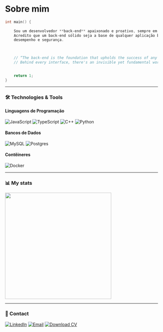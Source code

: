 # Sobre mim

```cpp
int main() {
    
    Sou um desenvolvedor **back‑end** apaixonado e proativo, sempre em busca de criar soluções.
    Acredito que um back‑end sólido seja a base de qualquer aplicação bem‑sucedida, combinando funcionalidade,
    desempenho e segurança.
    

    
    // “The back‑end is the foundation that upholds the success of any application.
    // Behind every interface, there's an invisible yet fundamental work ensuring seamless functionality.”
    

    return 1;
}
```

---

### 🛠️  Technologies & Tools
#### Linguagens de Programação
![JavaScript](https://img.shields.io/badge/javascript-%23323330.svg?style=for-the-badge&logo=javascript&logoColor=%23F7DF1E)
![TypeScript](https://img.shields.io/badge/TypeScript-3178C6?style=for-the-badge&logo=typescript&logoColor=white)
![C++](https://img.shields.io/badge/C++-00599C?style=for-the-badge&logo=c%2b%2b&logoColor=white)
![Python](https://img.shields.io/badge/Python-3776AB?style=for-the-badge&logo=python&logoColor=white)

#### Bancos de Dados
![MySQL](https://img.shields.io/badge/MySQL-4479A1?style=for-the-badge&logo=mysql&logoColor=white)
![Postgres](https://img.shields.io/badge/postgres-%23316192.svg?style=for-the-badge&logo=postgresql&logoColor=white)

#### Contêineres
![Docker](https://img.shields.io/badge/Docker-2496ED?style=for-the-badge&logo=docker&logoColor=white)


---

### 📊 My stats
<picture>
  <source
    srcset="https://github-readme-stats.vercel.app/api/top-langs/?username=hugolelis&layout=compact&theme=dark&langs_count=4&hide=html,css"
    media="(prefers-color-scheme: dark)"
  />
  <source
    srcset="https://github-readme-stats.vercel.app/api/top-langs/?username=hugolelis&layout=compact&theme=light&langs_count=4&hide=html,css"
    media="(prefers-color-scheme: light), (prefers-color-scheme: no-preference)"
  />
  <img src="https://github-readme-stats.vercel.app/api/top-langs/?username=hugolelis&layout=compact&langs_count=4&hide=html,css" width="350" />
</picture>

---
  
### 💼 Contact
[![LinkedIn](https://img.shields.io/badge/-LinkedIn-0077B5?style=for-the-badge&logo=linkedin&logoColor=white)](https://www.linkedin.com/in/hugodelelis03/) [![Email](https://img.shields.io/badge/-Email-D14836?style=for-the-badge&logo=gmail&logoColor=white)](mailto:hugodelelis05@gmail.com) [![Download CV](https://img.shields.io/badge/-Download%20CV-007BFF?style=for-the-badge&logo=adobeacrobatreader&logoColor=white)](https://1drv.ms/b/s!AmXIL0ISnow7wpdF11IJDu1eC1XLTg?e=MdKevf)






